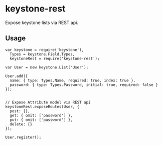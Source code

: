 keystone-rest
=============

Expose keystone lists via REST api.


Usage
-----

    var keystone = require('keystone'),
      Types = keystone.Field.Types,
      keystoneRest = require('keystone-rest');

    var User = new keystone.List('User');

    User.add({
      name: { type: Types.Name, required: true, index: true },
      password: { type: Types.Password, initial: true, required: false }
    });


    // Expose Attribute model via REST api
    keystoneRest.exposeRoutes(User, {
      post: {},
      get: { omit: ['password'] },
      put: { omit: ['password'] },
      delete: {}
    });

    User.register();